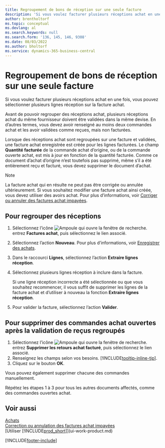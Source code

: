 ```yaml
---
title: Regroupement de bons de réception sur une seule facture
description: 'Si vous voulez facturer plusieurs réceptions achat en une fois, vous pouvez utiliser la fonction Regroupement des réceptions.'
author: brentholtorf
ms.topic: conceptual
ms.devlang: al
ms.search.keywords: null
ms.search.form: '136, 145, 146, 9308'
ms.date: 08/03/2022
ms.author: bholtorf
ms.service: dynamics-365-business-central
---
```

# <a name="combine-receipts-on-a-single-invoice"></a>Regroupement de bons de réception sur une seule facture

Si vous voulez facturer plusieurs réceptions achat en une fois, vous pouvez sélectionner plusieurs lignes réception sur la facture achat.  

Avant de pouvoir regrouper des réceptions achat, plusieurs réceptions achat du même fournisseur doivent être validées dans la même devise. En d’autres termes, vous devez avoir renseigné au moins deux commandes achat et les avoir validées comme reçues, mais non facturées.  

Lorsque des réceptions achat sont regroupées sur une facture et validées, une facture achat enregistrée est créée pour les lignes facturées. Le champ **Quantité facturée** de la commande achat d’origine, ou de la commande ouverte achat, est mis à jour en fonction de la quantité facturée. Comme ce document d’achat d’origine n’est toutefois pas supprimé, même s’il a été entièrement reçu et facturé, vous devez supprimer le document d’achat.  

> [!NOTE]
> La facture achat qui en résulte ne peut pas être corrigée ou annulée ultérieurement. Si vous souhaitez modifier une facture achat ainsi créée, vous devez utiliser des avoirs achat. Pour plus d’informations, voir [Corriger ou annuler des factures achat impayées](purchasing-how-correct-cancel-unpaid-purchase-invoices.md).

## <a name="to-combine-receipts"></a>Pour regrouper des réceptions

1. Sélectionnez l’icône ![Ampoule qui ouvre la fenêtre de recherche.](media/ui-search/search_small.png "Dites-moi ce que vous voulez faire") entrez **Factures achat**, puis sélectionnez le lien associé.  
2. Sélectionnez l’action **Nouveau**. Pour plus d’informations, voir [Enregistrer des achats](purchasing-how-record-purchases.md).  
3. Dans le raccourci **Lignes**, sélectionnez l’action **Extraire lignes réception**.  
4. Sélectionnez plusieurs lignes réception à inclure dans la facture.  

    Si une ligne réception incorrecte a été sélectionnée ou que vous souhaitez recommencer, il vous suffit de supprimer les lignes de la facture achat et d’utiliser à nouveau la fonction **Extraire lignes réception**.  
5. Pour valider la facture, sélectionnez l’action **Valider**.  

## <a name="to-remove-open-purchase-orders-after-combined-receipt-posting"></a>Pour supprimer des commandes achat ouvertes après la validation de reçus regroupés

1. Sélectionnez l’icône ![Ampoule qui ouvre la fenêtre de recherche.](media/ui-search/search_small.png "Dites-moi ce que vous voulez faire") entrez **Supprimer les retours achat facturé**, puis sélectionnez le lien associé.  
2. Renseignez les champs selon vos besoins. [!INCLUDE[tooltip-inline-tip](includes/tooltip-inline-tip_md.md)].
3. Cliquez sur le bouton **OK**.  

Vous pouvez également supprimer chacune des commandes manuellement.

Répétez les étapes 1 à 3 pour tous les autres documents affectés, comme des commandes ouvertes achat.

## <a name="see-also"></a>Voir aussi

[Achats](purchasing-manage-purchasing.md)  
[Correction ou annulation des factures achat impayées](purchasing-how-correct-cancel-unpaid-purchase-invoices.md)  
[Utiliser [!INCLUDE[prod_short](includes/prod_short.md)]](ui-work-product.md)  


[!INCLUDE[footer-include](includes/footer-banner.md)]
